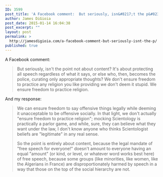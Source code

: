 ```yaml
---
ID: 3599
post_title: 'A Facebook comment:  But seriously, isn&#8217;t the p&#8230;'
author: James DiGioia
post_date: 2015-01-14 16:04:38
post_excerpt: ""
layout: post
permalink: >
  http://jamesdigioia.com/a-facebook-comment-but-seriously-isnt-the-p/
published: true
---
```

A Facebook comment:

> But seriously, isn't the point not about content? It's about protecting all speech regardless of what it says, or else who, then, becomes the police, curating only appropriate thoughts? We don't ensure freedom to practice any religion you like providing we don't deem it stupid. We ensure freedom to practice religion.

And my response:

> We can ensure freedom to say offensive things legally while deeming it unacceptable to be offensive socially. In that light, we don't actually "ensure freedom to practice religion"; mocking Scientology is practically a parlor game, and while, sure, they can believe what they want under the law, I don't know anyone who thinks Scientologist beliefs are "legitimate" in any real sense.
> 
> So the point is entirely about content, because the legal mandate of "free speech for everyone!" doesn't amount to everyone having an equal "amount" (or kind, or level, or whatever word works best here) of free speech, because some groups (like minorities, like women, like the Algerians in France) are disproportionately harmed by speech in a way that those on the top of the social hierarchy are not.